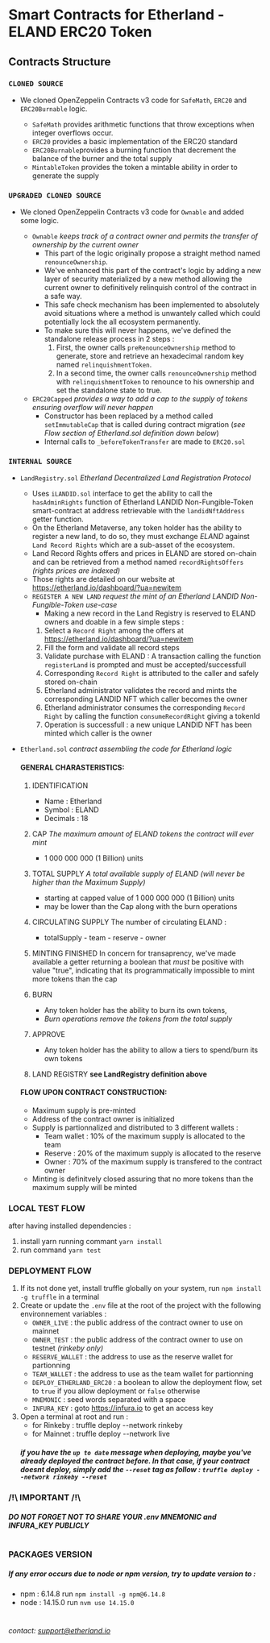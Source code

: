 # Smart Contracts for Etherland - ELAND ERC20 Token


## Contracts Structure

### `CLONED SOURCE`
- We cloned OpenZeppelin Contracts v3 code for `SafeMath`, `ERC20` and `ERC20Burnable` logic.

	* `SafeMath` provides arithmetic functions that throw exceptions when integer overflows occur.
	* `ERC20` provides a basic implementation of the ERC20 standard
	* `ERC20Burnable`provides a burning function that decrement the balance of the burner and the total supply
	* `MintableToken` provides the token a mintable ability in order to generate the supply

### `UPGRADED CLONED SOURCE`
- We cloned OpenZeppelin Contracts v3 code for `Ownable` and added some logic.

	* `Ownable` *keeps track of a contract owner and permits the transfer of ownership by the current owner*
		- This part of the logic originally propose a straight method named `renounceOwnership`.
		- We've enhanced this part of the contract's logic by adding a new layer of security materialized by a new method allowing the current owner to definitively relinquish control of the contract in a safe way. 
		- This safe check mechanism has been implemented to absolutely avoid situations where a method is unwantely called which could potentially lock the all ecosystem permanently.
		- To make sure this will never happens, we've defined the standalone release process in 2 steps : 
			1. First, the owner calls `preRenounceOwnership` method to generate, store and retrieve an hexadecimal random key 
				named `relinquishmentToken`.
			2. In a second time, the owner calls `renounceOwnership` method with `relinquishmentToken` to renounce to his ownership and set the standalone state to true.
	* `ERC20Capped` *provides a way to add a cap to the supply of tokens ensuring overflow will never happen* 
		- Constructor has been replaced by a method called `setImmutableCap` that is called during contract migration (*see Flow section of Etherland.sol definition down below*)
		- Internal calls to `_beforeTokenTransfer` are made to `ERC20.sol`

### `INTERNAL SOURCE`
* `LandRegistry.sol` *Etherland Decentralized Land Registration Protocol*
	- Uses `iLANDID.sol` interface to get the ability to call the `hasAdminRights` function of Etherland LANDID Non-Fungible-Token smart-contract at address retrievable with the  `landidNftAddress` getter function.
	- On the Etherland Metaverse, any token holder has the ability to register a new land, to do so, they must exchange *ELAND* against `Land Record Rights` which are
	a sub-asset of the ecosystem. 
	- Land Record Rights offers and prices in ELAND are stored on-chain and can be retrieved from a method named `recordRightsOffers` *(rights prices are indexed)* 
	- Those rights are detailed on our website at https://etherland.io/dashboard/?ua=newitem
	- `REGISTER A NEW LAND` *request the mint of an Etherland LANDID Non-Fungible-Token *use-case**
		- Making a new record in the Land Registry is reserved to ELAND owners and doable in a few simple steps :
		1. Select a `Record Right` among the offers at https://etherland.io/dashboard/?ua=newitem
		2. Fill the form and validate all record steps
		3. Validate purchase with ELAND : A transaction calling the function `registerLand` is prompted and must be accepted/successfull
		4. Corresponding `Record Right` is attributed to the caller and safely stored on-chain
		5. Etherland administrator validates the record and mints the corresponding LANDID NFT which caller becomes the owner
		6. Etherland administrator consumes the corresponding `Record Right` by calling the function `consumeRecordRight` giving a tokenId
		7. Operation is successfull : a new unique LANDID NFT has been minted which caller is the owner

* `Etherland.sol` *contract assembling the code for Etherland logic*

	#### GENERAL CHARASTERISTICS:
	1. IDENTIFICATION
		- Name : Etherland
		- Symbol : ELAND
		- Decimals : 18

	2. CAP *The maximum amount of ELAND tokens the contract will ever mint* 
		- 1 000 000 000 (1 Billion) units

	3. TOTAL SUPPLY *A total available supply of ELAND (will never be higher than the Maximum Supply)*
		- starting at capped value of 1 000 000 000 (1 Billion) units
		- may be lower than the Cap along with the burn operations

	4. CIRCULATING SUPPLY
		The number of circulating ELAND :
		- totalSupply - team - reserve - owner

	5. MINTING FINISHED
		In concern for transaprency, we've made available a getter returning a boolean that *must* be positive with value "true", indicating that its programmatically impossible to mint more tokens than the cap

	5. BURN
		- Any token holder has the ability to burn its own tokens, 
		- *Burn operations remove the tokens from the total supply*

	6. APPROVE
		- Any token holder has the ability to allow a tiers to spend/burn its own tokens

	7. LAND REGISTRY **see LandRegistry definition above**


	#### FLOW UPON CONTRACT CONSTRUCTION:
	- Maximum supply is pre-minted 
	- Address of the contract owner is initialized
	- Supply is partionnalized and distributed to 3 different wallets :
		- Team wallet : 10% of the maximum supply is allocated to the team
		- Reserve : 20% of the maximum supply is allocated to the reserve
		- Owner : 70% of the maximum supply is transfered to the contract owner
	- Minting is definitvely closed assuring that no more tokens than the maximum supply will be minted

### LOCAL TEST FLOW
after having installed dependencies :
1. install yarn running commant `yarn install`
2. run command `yarn test` 

### DEPLOYMENT FLOW
1. If its not done yet, install truffle globally on your system, run `npm install -g truffle` in a terminal
2. Create or update the `.env` file at the root of the project with the following environnement variables :
	- `OWNER_LIVE` : the public address of the contract owner to use on mainnet
	- `OWNER_TEST` : the public address of the contract owner to use on testnet *(rinkeby only)*
	- `RESERVE_WALLET` : the address to use as the reserve wallet for partionning
	- `TEAM_WALLET` : the address to use as the team wallet for partionning
    - `DEPLOY_ETHERLAND_ERC20` : a boolean to allow the deployment flow, set to `true` if you allow deployment or `false` otherwise
    - `MNEMONIC` : seed words separated with a space  
    - `INFURA_KEY` : goto https://infura.io to get an access key
3. Open a terminal at root and run : 
    - for Rinkeby : truffle deploy --network rinkeby
    - for Mainnet : truffle deploy --network live
    ##### *if you have the `up to date` message when deploying, maybe you've already deployed the contract before. In that case, if your contract doesnt deploy, simply add the `--reset` tag as follow : `truffle deploy --network rinkeby --reset`*


### /!\ IMPORTANT /!\
##### DO NOT FORGET NOT TO SHARE YOUR .env MNEMONIC and INFURA_KEY PUBLICLY 
#
### PACKAGES VERSION  
##### If any error occurs due to node or npm version, try to update version to : 
- npm : 6.14.8
run ```npm install -g npm@6.14.8```
- node : 14.15.0
run ```nvm use 14.15.0```
# 
*contact: support@etherland.io* 

